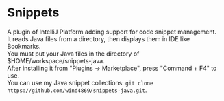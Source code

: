 # Snippets
A plugin of IntelliJ Platform adding support for code snippet management.  
It reads Java files from a directory, then displays them in IDE like Bookmarks.  
You must put your Java files in the directory of $HOME/workspace/snippets-java.  
After installing it from "Plugins -> Marketplace", press "Command + F4" to use.  
You can use my Java snippet collections: `git clone https://github.com/wind4869/snippets-java.git`.
